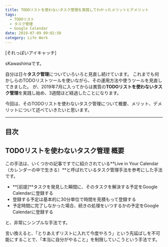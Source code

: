 ```yaml
---
title: TODOリストを使わないタスク管理を実践してわかったメリットとデメリット
tags:
  - TODOリスト
  - タスク管理
  - Google Calendar
date: 2019-07-09 09:02:50
category: Life Work
---
```


[それっぽいアイキャッチ]

sKawashimaです。

自分は日々**タスク管理**についていろいろと見直し続けています。
これまでも何かしらのTODOリストツールを使いながら、その運用方法や使うツールを見直してきました。
が、2019年7月に入ってからは異質の**TODOリストを使わないタスク管理**を実践し始め、3週間ほど経過したことになります。

今回は、そのTODOリストを使わないタスク管理について概要、メリット、デメリットについて述べていきたいと思います。

<!-- more -->

---

## 目次

<!-- toc -->

## TODOリストを使わないタスク管理 概要

この手法は、いくつかの記事ですでに紹介されている**Live in Your Calendar（カレンダーの中で生きる）**と呼ばれているタスク管理手法を参考にした手法です。

* **[前提]**タスクを発見した瞬間に、そのタスクを解決する予定をGoogle Calendarに登録する
* 登録する予定は基本的に30分単位で時間を見積もって登録する
* 予定時間に完了しなかった場合、続きの処理をいつするかの予定をGoogle Calendarに登録する

と、非常にシンプルな手法です。

言い換えると、「とりあえずリストに入れて今度やろう」という先延ばしを不可能にすることで、「本当に自分がやること」を制限していこうという手法です。
